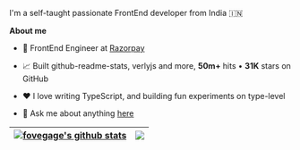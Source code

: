 I'm a self-taught passionate FrontEnd developer from India 🇮🇳

**About me**

- 💼 FrontEnd Engineer at [Razorpay](http://razorpay.com/)

- 📈 Built github-readme-stats, verlyjs and more, **50m+** hits • **31K** stars on GitHub

- ❤️ I love writing TypeScript, and building fun experiments on type-level

- 💬 Ask me about anything [here](https://github.com/anuraghazra/anuraghazra/issues)


| <a href="https://github.com/anuraghazra/github-readme-stats"><img align="center" src="https://github-readme-stats.vercel.app/api?username=fovegage&show_icons=true&include_all_commits=true&theme=buefy&hide_border=true" alt="fovegage's github stats" /></a> | <a href="https://github.com/fovegage"><img align="center" src="https://github-readme-stats.vercel.app/api/top-langs/?username=fovegage&layout=compact&theme=buefy&hide_border=true" /></a> |
| ------------- | ------------- |
